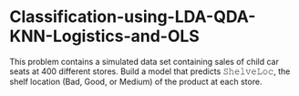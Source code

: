 # Classification-using-LDA-QDA-KNN-Logistics-and-OLS
This problem contains a simulated data set containing sales of child car seats at 400 different stores. Build a model that predicts  𝚂𝚑𝚎𝚕𝚟𝚎𝙻𝚘𝚌, the shelf location (Bad, Good, or Medium) of the product at each store. 
